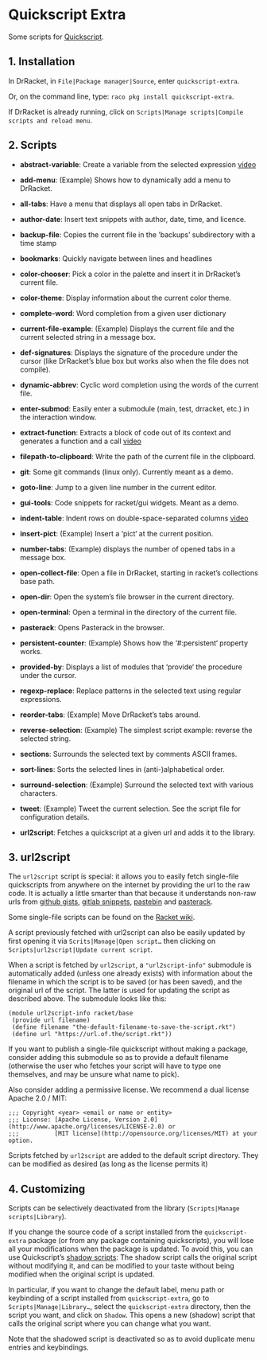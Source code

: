 # Quickscript Extra

Some scripts for [Quickscript](https://github.com/Metaxal/quickscript).

## 1. Installation

In DrRacket, in `File|Package manager|Source`, enter
`quickscript-extra`.

Or, on the command line, type: `raco pkg install quickscript-extra`.

If DrRacket is already running, click on `Scripts|Manage scripts|Compile
scripts and reload menu`.

## 2. Scripts

* **abstract-variable**: Create a variable from the selected expression
  [video](https://www.youtube.com/watch?v=qgjAZd4eBBY)

* **add-menu**: \(Example\) Shows how to dynamically add a menu to
  DrRacket.

* **all-tabs**: Have a menu that displays all open tabs in DrRacket.

* **author-date**: Insert text snippets with author, date, time, and
  licence.

* **backup-file**: Copies the current file in the ’backups’ subdirectory
  with a time stamp

* **bookmarks**: Quickly navigate between lines and headlines

* **color-chooser**: Pick a color in the palette and insert it in
  DrRacket’s current file.

* **color-theme**: Display information about the current color theme.

* **complete-word**: Word completion from a given user dictionary

* **current-file-example**: \(Example\) Displays the current file and
  the current selected string in a message box.

* **def-signatures**: Displays the signature of the procedure under the
  cursor (like DrRacket’s blue box but works also when the file does not
  compile).

* **dynamic-abbrev**: Cyclic word completion using the words of the
  current file.

* **enter-submod**: Easily enter a submodule (main, test, drracket,
  etc.) in the interaction window.

* **extract-function**: Extracts a block of code out of its context and
  generates a function and a call
  [video](https://www.youtube.com/watch?v=XinMxDLZ7Zw)

* **filepath-to-clipboard**: Write the path of the current file in the
  clipboard.

* **git**: Some git commands (linux only). Currently meant as a demo.

* **goto-line**: Jump to a given line number in the current editor.

* **gui-tools**: Code snippets for racket/gui widgets. Meant as a demo.

* **indent-table**: Indent rows on double-space-separated columns
  [video](https://www.youtube.com/watch?v=KJjVREsgnvA)

* **insert-pict**: \(Example\) Insert a ‘pict‘ at the current position.

* **number-tabs**: \(Example\) displays the number of opened tabs in a
  message box.

* **open-collect-file**: Open a file in DrRacket, starting in racket’s
  collections base path.

* **open-dir**: Open the system’s file browser in the current directory.

* **open-terminal**: Open a terminal in the directory of the current
  file.

* **pasterack**: Opens Pasterack in the browser.

* **persistent-counter**: \(Example\) Shows how the ‘\#:persistent‘
  property works.

* **provided-by**: Displays a list of modules that ‘provide‘ the
  procedure under the cursor.

* **regexp-replace**: Replace patterns in the selected text using
  regular expressions.

* **reorder-tabs**: \(Example\) Move DrRacket’s tabs around.

* **reverse-selection**: \(Example\) The simplest script example:
  reverse the selected string.

* **sections**: Surrounds the selected text by comments ASCII frames.

* **sort-lines**: Sorts the selected lines in (anti-)alphabetical order.

* **surround-selection**: \(Example\) Surround the selected text with
  various characters.

* **tweet**: \(Example\) Tweet the current selection. See the script
  file for configuration details.

* **url2script**: Fetches a quickscript at a given url and adds it to
  the library.

## 3. url2script

The `url2script` script is special: it allows you to easily fetch
single-file quickscripts from anywhere on the internet by providing the
url to the raw code. It is actually a little smarter than that because
it understands non-raw urls from [github
gists](https://gist.github.com), [gitlab
snippets](https://gitlab.com/snippets), [pastebin](https://pastebin.com)
and [pasterack](http://pasterack.org).

Some single-file scripts can be found on the [Racket
wiki](https://github.com/racket/racket/wiki/Quickscript-Scripts-for-DrRacket).

A script previously fetched with url2script can also be easily updated
by first opening it via `Scrits|Manage|Open script…` then clicking on
`Scripts|url2script|Update current script`.

When a script is fetched by `url2script`, a `"url2script-info"`
submodule is automatically added (unless one already exists) with
information about the filename in which the script is to be saved (or
has been saved), and the original url of the script. The latter is used
for updating the script as described above. The submodule looks like
this:

```racket
(module url2script-info racket/base                             
 (provide url filename)                                         
 (define filename "the-default-filename-to-save-the-script.rkt")
 (define url "https://url.of.the/script.rkt"))                  
```

If you want to publish a single-file quickscript without making a
package, consider adding this submodule so as to provide a default
filename (otherwise the user who fetches your script will have to type
one themselves, and may be unsure what name to pick).

Also consider adding a permissive license. We recommend a dual license
Apache 2.0 / MIT:

```racket
;;; Copyright <year> <email or name or entity>                        
;;; License: [Apache License, Version 2.0](http://www.apache.org/licenses/LICENSE-2.0) or                   
;;;          [MIT license](http://opensource.org/licenses/MIT) at your option.                                                               
```

Scripts fetched by `url2script` are added to the default script
directory. They can be modified as desired (as long as the license
permits it)

## 4. Customizing

Scripts can be selectively deactivated from the library
\(`Scripts|Manage scripts|Library`).

If you change the source code of a script installed from the
`quickscript-extra` package \(or from any package containing
quickscripts\), you will lose all your modifications when the package is
updated. To avoid this, you can use Quickscript’s [shadow
scripts](https://docs.racket-lang.org/quickscript/index.html?q=quickscripts#%28part._.Shadow_scripts%29):
The shadow script calls the original script without modifying it, and
can be modified to your taste without being modified when the original
script is updated.

In particular, if you want to change the default label, menu path or
keybinding of a script installed from `quickscript-extra`, go to
`Scripts|Manage|Library…`, select the `quickscript-extra` directory,
then the script you want, and click on `Shadow`. This opens a new
(shadow) script that calls the original script where you can change what
you want.

Note that the shadowed script is deactivated so as to avoid duplicate
menu entries and keybindings.

